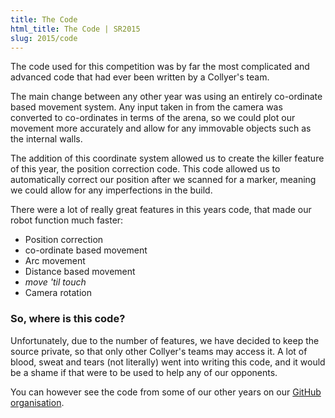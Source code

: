 ```yaml
---
title: The Code
html_title: The Code | SR2015
slug: 2015/code
---
```


The code used for this competition was by far the most complicated and advanced code that had ever been written by a Collyer's team.

The main change between any other year was using an entirely co-ordinate based movement system. Any input taken in from the camera was converted to co-ordinates in terms of the arena, so we could plot our movement more accurately and allow for any immovable objects such as the internal walls.

The addition of this coordinate system allowed us to create the killer feature of this year, the position correction code. This code allowed us to automatically correct our position after we scanned for a marker, meaning we could allow for any imperfections in the build.

There were a lot of really great features in this years code, that made our robot function much faster:

- Position correction
- co-ordinate based movement
- Arc movement
- Distance based movement
- _move 'til touch_
- Camera rotation

### So, where is this code?
Unfortunately, due to the number of features, we have decided to keep the source private, so that only other Collyer's teams may access it. A lot of blood, sweat and tears (not literally) went into writing this code, and it would be a shame if that were to be used to help any of our opponents.

You can however see the code from some of our other years on our [GitHub organisation](https://github.com/SR-CLY).
